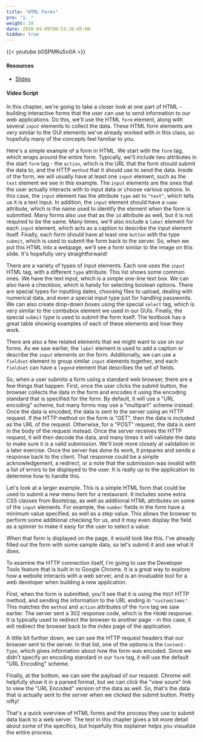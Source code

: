 ```yaml
---
title: "HTML Forms"
pre: "1. "
weight: 10
date: 2020-04-09T00:53:26-05:00
hidden: true
---
```


{{< youtube b0SPMKu5o0A >}}

#### Resources

* <a href="slides" target="_blank">Slides</a>

#### Video Script

In this chapter, we're going to take a closer look at one part of HTML - building interactive forms that the user can use to send information to our web applications. Do this, we'll use the HTML `form` element, along with several `input` elements to collect the data. These HTML form elements are very similar to the GUI elements we've already worked with in this class, so hopefully many of the concepts feel familiar to you.

Here's a simple example of a form in HTML. We start with the `form` tag, which wraps around the entire form. Typically, we'll include two attributes in the start `form` tag - the `action`, which is the URL that the form should submit the data to, and the HTTP `method` that it should use to send the data. Inside of the form, we will usually have at least one `input` element, such as the `text` element we see in this example. The `input` elements are the ones that the user actually interacts with to input data or choose various options. In this case, the `input` element has the attribute `type` set to `"text"`, which tells us it is a text input. In addition, the `input` element should have a `name` attribute, which is the name used to identify the element when the form is submitted. Many forms also use that as the `id` attribute as well, but it is not required to be the same. Many times, we'll also include a `label` element for each `input` element, which acts as a caption to describe the input element itself. Finally, each form should have at least one `button` with the type `submit`, which is used to submit the form back to the server. So, when we put this HTML into a webpage, we'll see a form similar to the image on this slide. It's hopefully very straightforward!

There are a variety of types of input elements. Each one uses the `input` HTML tag, with a different `type` attribute. This list shows some common ones. We have the text input, which is a simple one-line text box. We can also have a checkbox, which is handy for selecting boolean options. There are special types for inputting dates, choosing files to upload, dealing with numerical data, and even a special input type just for handling passwords. We can also create drop-down boxes using the special `select` tag, which is very similar to the combobox element we used in our GUIs. Finally, the special `submit` type is used to submit the form itself. The textbook has a great table showing examples of each of these elements and how they work.

There are also a few related elements that we might want to use on our forms. As we saw earlier, the `label` element is used to add a caption or describe the `input` elements on the form. Additionally, we can use a `fieldset` element to group similar `input` elements together, and each `fieldset` can have a `legend` element that describes the set of fields. 

So, when a user submits a form using a standard web browser, there are a few things that happen. First, once the user clicks the submit button, the browser collects the data in the form and encodes it using the encoding standard that is specified for the form. By default, it will use a "URL encoding" scheme, but many forms may use a "multipart" scheme instead. Once the data is encoded, the data is sent to the server using an HTTP request. If the HTTP method on the form is "GET", then the data is included as the URL of the request. Otherwise, for a "POST" request, the data is sent in the body of the request instead. Once the server receives the HTTP request, it will then decode the data, and many times it will validate the data to make sure it is a valid submission. We'll look more closely at validation in a later exercise. Once the server has done its work, it prepares and sends a response back to the client. That response could be a simple acknowledgement, a redirect, or a note that the submission was invalid with a list of errors to be displayed to the user. It is really up to the application to determine how to handle this.

Let's look at a larger example. This is a simple HTML form that could be used to submit a new menu item for a restaurant. It includes some extra CSS classes from Bootstrap, as well as additional HTML attributes on some of the `input` elements. For example, the `number` fields in the form have a minimum value specified, as well as a step value. This allows the browser to perform some additional checking for us, and it may even display the field as a spinner to make it easy for the user to select a value. 

When that form is displayed on the page, it would look like this. I've already filled out the form with some sample data, so let's submit it and see what it does.

To examine the HTTP connection itself, I'm going to use the Developer Tools feature that is built in to Google Chrome. It is a great way to explore how a website interacts with a web server, and is an invaluable tool for a web developer when building a new application. 

First, when the form is submitted, you'll see that it is using the `POST` HTTP method, and sending the information to the URL ending in `"customitems"`. This matches the `method` and `action` attributes of the `form` tag we saw earlier. The server sent a 302 response code, which is the `FOUND` response. It is typically used to redirect the browser to another page - in this case, it will redirect the browser back to the index page of the application.

A little bit further down, we can see the HTTP request headers that our browser sent to the server. In that list, one of the options is the `Content-Type`, which gives information about how the form was encoded. Since we didn't specify an encoding standard in our `form` tag, it will use the default "URL Encoding" scheme. 

Finally, at the bottom, we can see the payload of our request. Chrome will helpfully show it in a parsed format, but we can click the "view soure" link to view the "URL Encoded" version of the data as well. So, that's the data that is actually sent to the server when we clicked the submit button. Pretty nifty!

That's a quick overview of HTML forms and the process they use to submit data back to a web server. The text in this chapter gives a bit more detail about some of the specifics, but hopefully this explainer helps you visualize the entire process. 
